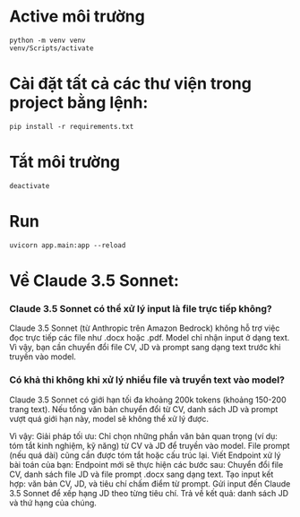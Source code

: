 # Active môi trường
```
python -m venv venv
venv/Scripts/activate
```
# Cài đặt tất cả các thư viện trong project bằng lệnh:

```
pip install -r requirements.txt
```
# Tắt môi trường
```
deactivate
```
# Run 
```
uvicorn app.main:app --reload
```

# Về Claude 3.5 Sonnet:

### Claude 3.5 Sonnet có thể xử lý input là file trực tiếp không?
Claude 3.5 Sonnet (từ Anthropic trên Amazon Bedrock) không hỗ trợ việc đọc trực tiếp các file như .docx hoặc .pdf. Model chỉ nhận input ở dạng text.
Vì vậy, bạn cần chuyển đổi file CV, JD và prompt sang dạng text trước khi truyền vào model.

### Có khả thi không khi xử lý nhiều file và truyền text vào model?

Claude 3.5 Sonnet có giới hạn tối đa khoảng 200k tokens (khoảng 150-200 trang text). Nếu tổng văn bản chuyển đổi từ CV, danh sách JD và prompt vượt quá giới hạn này, model sẽ không thể xử lý được.

Vì vậy:
Giải pháp tối ưu: Chỉ chọn những phần văn bản quan trọng (ví dụ: tóm tắt kinh nghiệm, kỹ năng) từ CV và JD để truyền vào model.
File prompt (nếu quá dài) cũng cần được tóm tắt hoặc cấu trúc lại.
Viết Endpoint xử lý bài toán của bạn: Endpoint mới sẽ thực hiện các bước sau:
Chuyển đổi file CV, danh sách file JD và file prompt .docx sang dạng text.
Tạo input kết hợp: văn bản CV, JD, và tiêu chí chấm điểm từ prompt.
Gửi input đến Claude 3.5 Sonnet để xếp hạng JD theo từng tiêu chí.
Trả về kết quả: danh sách JD và thứ hạng của chúng.